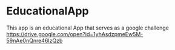 # EducationalApp
This app is an educational App that serves as a google challenge
https://drive.google.com/open?id=1yhAsdzpmeEw5M-59nAe0nQnre46IzQzb

